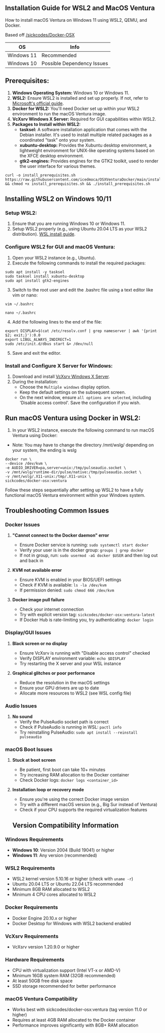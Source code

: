 
## Installation Guide for WSL2 and MacOS Ventura
How to install macOS Ventura on Windows 11 using WSL2, QEMU, and Docker.


Based off [/sickcodes/Docker-OSX](https://github.com/sickcodes/Docker-OSX)

| OS          | Info                                                                 |
| ----------- | -------------------------------------------------------------------- |
| Windows 11  | Recommended                                                          |
| Windows 10  | Possible Dependency Issues                                           |

## Prerequisites:
1. **Windows Operating System:** Windows 10 or Windows 11.
2. **WSL2:** Ensure WSL2 is installed and set up properly. If not, refer to [Microsoft's official guide](https://docs.microsoft.com/en-us/windows/wsl/install).
3. **Docker for WSL2:** You'll need Docker set up within your WSL2 environment to run the macOS Ventura image.
4. **VcXsrv Windows X Server:** Required for GUI capabilities within WSL2.
5. **Packages to Install within WSL2:**
   - **tasksel:** A software installation application that comes with the Debian installer. It's used to install multiple related packages as a coordinated "task" onto your system.
   - **xubuntu-desktop:** Provides the Xubuntu desktop environment, a lightweight environment for UNIX-like operating systems based on the XFCE desktop environment.
   - **gtk2-engines:** Provides engines for the GTK2 toolkit, used to render the user interface for various themes.

```
curl -o install_prerequisites.sh https://raw.githubusercontent.com/icedmoca/OSXVenturaDocker/main/install_prerequisites.sh && chmod +x install_prerequisites.sh && ./install_prerequisites.sh
```

##
## Installing WSL2 on Windows 10/11

### Setup WSL2:
1. Ensure that you are running Windows 10 or Windows 11.
2. Setup WSL2 properly (e.g., using Ubuntu 20.04 LTS as your WSL2 distribution). [WSL install guide](https://docs.microsoft.com/en-us/windows/wsl/install).

### Configure WSL2 for GUI and macOS Ventura:
1. Open your WSL2 instance (e.g., Ubuntu).
2. Execute the following commands to install the required packages:
```
sudo apt install -y tasksel
sudo tasksel install xubuntu-desktop
sudo apt install gtk2-engines
```
3. Switch to the root user and edit the .bashrc file using a text editor like vim or nano:

``` 
vim ~/.bashrc 
```

``` 
nano ~/.bashrc 
```

4. Add the following lines to the end of the file:
```
export DISPLAY=$(cat /etc/resolv.conf | grep nameserver | awk '{print $2; exit;}'):0.0
export LIBGL_ALWAYS_INDIRECT=1
sudo /etc/init.d/dbus start &> /dev/null
```
5. Save and exit the editor.

### Install and Configure X Server for Windows:
1. Download and install [VcXsrv Windows X Server](https://sourceforge.net/projects/vcxsrv/).
2. During the installation:
   - Choose the `Multiple windows` display option.
   - Keep the default settings on the subsequent screen.
   - On the next window, ensure `all options are selected`, including 'Disable access control'. Save the configuration if you wish.

## Run macOS Ventura using Docker in WSL2:
1. In your WSL2 instance, execute the following command to run macOS Ventura using Docker:
* Note: You may have to change the directory /mnt/wslg/ depending on your system, the ending is wslg
```
docker run \
--device /dev/kvm \
-e AUDIO_DRIVER=pa,server=unix:/tmp/pulseaudio.socket \
-v /mnt/wslg/runtime-dir/pulse/native:/tmp/pulseaudio.socket \
-v /mnt/wslg/.X11-unix:/tmp/.X11-unix \
sickcodes/docker-osx:ventura
```

Follow these steps sequentially after setting up WSL2 to have a fully functional macOS Ventura environment within your Windows system.

## Troubleshooting Common Issues

### Docker Issues

1. **"Cannot connect to the Docker daemon" error**
   - Ensure Docker service is running: `sudo systemctl start docker`
   - Verify your user is in the docker group: `groups | grep docker`
   - If not in group, run: `sudo usermod -aG docker $USER` and then log out and back in

2. **KVM not available error**
   - Ensure KVM is enabled in your BIOS/UEFI settings
   - Check if KVM is available: `ls -la /dev/kvm`
   - If permission denied: `sudo chmod 666 /dev/kvm`

3. **Docker image pull failure**
   - Check your internet connection
   - Try with explicit version tag: `sickcodes/docker-osx:ventura-latest`
   - If Docker Hub is rate-limiting you, try authenticating: `docker login`

### Display/GUI Issues

1. **Black screen or no display**
   - Ensure VcXsrv is running with "Disable access control" checked
   - Verify DISPLAY environment variable: `echo $DISPLAY`
   - Try restarting the X server and your WSL instance

2. **Graphical glitches or poor performance**
   - Reduce the resolution in the macOS settings
   - Ensure your GPU drivers are up to date
   - Allocate more resources to WSL2 (see WSL config file)

### Audio Issues

1. **No sound**
   - Verify the PulseAudio socket path is correct
   - Check if PulseAudio is running in WSL: `pactl info`
   - Try reinstalling PulseAudio: `sudo apt install --reinstall pulseaudio`

### macOS Boot Issues

1. **Stuck at boot screen**
   - Be patient, first boot can take 10+ minutes
   - Try increasing RAM allocation to the Docker container
   - Check Docker logs: `docker logs <container_id>`

2. **Installation loop or recovery mode**
   - Ensure you're using the correct Docker image version
   - Try with a different macOS version (e.g., Big Sur instead of Ventura)
   - Check if your CPU supports the required virtualization features

   ## Version Compatibility Information

### Windows Requirements
- **Windows 10**: Version 2004 (Build 19041) or higher
- **Windows 11**: Any version (recommended)

### WSL2 Requirements
- WSL2 kernel version 5.10.16 or higher (check with `uname -r`)
- Ubuntu 20.04 LTS or Ubuntu 22.04 LTS recommended
- Minimum 8GB RAM allocated to WSL2
- Minimum 4 CPU cores allocated to WSL2

### Docker Requirements
- Docker Engine 20.10.x or higher
- Docker Desktop for Windows with WSL2 backend enabled

### VcXsrv Requirements
- VcXsrv version 1.20.9.0 or higher

### Hardware Requirements
- CPU with virtualization support (Intel VT-x or AMD-V)
- Minimum 16GB system RAM (32GB recommended)
- At least 50GB free disk space
- SSD storage recommended for better performance

### macOS Ventura Compatibility
- Works best with sickcodes/docker-osx:ventura (tag version 11.0 or higher)
- Requires at least 4GB RAM allocated to the Docker container
- Performance improves significantly with 8GB+ RAM allocation
